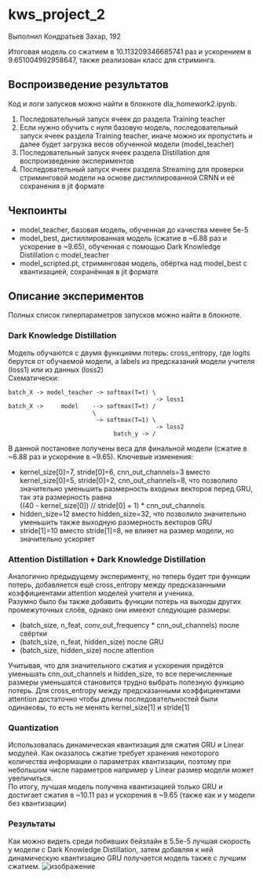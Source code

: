 # kws_project_2

Выполнил Кондратьев Захар, 192

Итоговая модель со сжатием в 10.113209346685741 раз и ускорением в 9.651004992958647, также реализован класс для стриминга.

## Воспроизведение результатов
Код и логи запусков можно найти в блокноте dla_homework2.ipynb.
1) Последовательный запуск ячеек до раздела Training teacher
2) Если нужно обучить с нуля базовую модель, последовательный запуск ячеек раздела Training teacher, иначе можно их пропустить и далее будет загрузка весов обученной модели (model_teacher)
3) Последовательный запуск ячеек раздела Distillation для воспроизведение экспериментов
4) Последовательный запуск ячеек раздела Streaming для проверки стриминговой модели на основе дистиллированной CRNN и её сохранения в jit формате

## Чекпоинты

- model_teacher, базовая модель, обученная до качества менее 5e-5
- model_best, дистиллированная модель (сжатие в ~6.88 раз и ускорение в ~9.65), обученная с помощью Dark Knowledge Distillation с model_teacher
- model_scripted.pt, стриминговая модель, обёртка над model_best с квантизацией, сохранённая в jit формате

## Описание экспериментов
Полных список гиперпараметров запусков можно найти в блокноте.
### Dark Knowledge Distillation
Модель обучаются с двумя функциями потерь: cross_entropy, где logits берутся от обучаемой модели, а labels из предсказаний модели учителя (loss1) или из данных (loss2)  
Схематически:

    batch_X -> model_teacher -> softmax(T=t) \
                                              -> loss1
    batch_X ->     model    --> softmax(T=t) /
                            \
                             -> softmax(T=1) \
                                              -> loss2
                                  batch_y -> /  

В данной постановке получены веса для финальной модели (сжатие в ~6.88 раз и ускорение в ~9.65). Ключевые изменения:  
- kernel_size[0]=7, stride[0]=6, cnn_out_channels=3 вместо kernel_size[0]=5, stride[0]=2, cnn_out_channels=8, что позволило значительно уменьшить размерность входных векторов перед GRU, так эта размерность равна  
((40 - kernel_size[0]) // stride[0] + 1) * cnn_out_channels
- hidden_size=12 вместо hidden_size=32, что позволило значительно уменьшить также выходную размерность векторов GRU
- stride[1]=10 вместо stride[1]=8, не влияет на размер модели, но значительно ускоряет

### Attention Distillation + Dark Knowledge Distillation
Аналогично предыдущему эксперименту, но теперь будет три функции потерь, добавляется ещё cross_entropy между предсказанными коэффициентами attention моделей учителя и ученика.  
Разумно было бы также добавить функции потерь на выходы других промежуточных слоёв, однако они имееют следующие размеры:  
- (batch_size, n_feat, conv_out_frequency * cnn_out_channels) после свёртки
- (batch_size, n_feat, hidden_size) после GRU
- (batch_size, hidden_size) после attention

Учитывая, что для значительного сжатия и ускорения придётся уменьшать cnn_out_channels и hidden_size, то все перечисленные размеры уменьшатся становится трудно выбрать полезную функцию потерь. Для cross_entropy между предсказанными коэффициентами attention достаточно чтобы длины последовательностей были одинаковы, то есть не менять kernel_size[1] и stride[1]

### Quantization
Использовалась динамическая квантизация для сжатия GRU и Linear модулей. Как оказалось сжатие требует хранения некоторого количества информации о параметрах квантизации, поэтому при небольшом числе параметров например у Linear размер модели может увеличиться.  
По итогу, лучшая модель получена квантизацией только GRU и достигает сжатия в ~10.11 раз и ускорения в ~9.65 (также как и у модели без квантизации)

### Результаты
Как можно видеть среди побивших бейзлайн в 5.5e-5 лучшая скорость у модели с Dark Knowledge Distillation, затем добавляя к ней динамическую квантизацию GRU получается модель также с лучшим сжатием.
![изображение](https://user-images.githubusercontent.com/59803738/200187464-538263ae-8ba8-4f42-82a6-ec4a3ac807b4.png)


